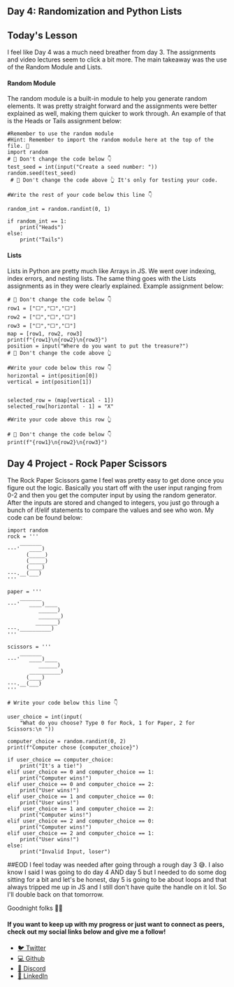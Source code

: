 ## Day 4: Randomization and Python Lists

## Today's Lesson
I feel like Day 4 was a much need breather from day 3. The assignments and video lectures seem to click a bit more. The main takeaway was the use of the Random Module and Lists. 
#### Random Module
The random module is a built-in module to help you generate random elements. It was pretty straight forward and the assignments were better explained as well, making them quicker to work through.
An example of that is the Heads or Tails assignment below:
```
#Remember to use the random module
#Hint: Remember to import the random module here at the top of the file. 🎲
import random
# 🚨 Don't change the code below 👇
test_seed = int(input("Create a seed number: "))
random.seed(test_seed)
 # 🚨 Don't change the code above 👆 It's only for testing your code.
	 
#Write the rest of your code below this line 👇

random_int = random.randint(0, 1)

if random_int == 1:
    print("Heads")
else:
    print("Tails")
```
#### Lists
Lists in Python are pretty much like Arrays in JS. We went over indexing, index errors, and nesting lists.
The same thing goes with the Lists assignments as in they were clearly explained. 
Example assignment below: 
```
# 🚨 Don't change the code below 👇
row1 = ["⬜️","⬜️","⬜️"]
row2 = ["⬜️","⬜️","⬜️"]
row3 = ["⬜️","⬜️","⬜️"]
map = [row1, row2, row3]
print(f"{row1}\n{row2}\n{row3}")
position = input("Where do you want to put the treasure?")
# 🚨 Don't change the code above 👆

#Write your code below this row 👇
horizontal = int(position[0])
vertical = int(position[1])


selected_row = (map[vertical - 1])
selected_row[horizontal - 1] = "X"

#Write your code above this row 👆

# 🚨 Don't change the code below 👇
print(f"{row1}\n{row2}\n{row3}")
```
## Day 4 Project - Rock Paper Scissors
The Rock Paper Scissors game I feel was pretty easy to get done once you figure out the logic. Basically you start off with the user input ranging from 0-2 and then you get the computer input by using the random generator. After the inputs are stored and changed to integers, you just go through a bunch of if/elif statements to compare the values and see who won. My code can be found below:
```
import random
rock = '''
    _______
---'   ____)
      (_____)
      (_____)
      (____)
---.__(___)
'''

paper = '''
    _______
---'   ____)____
          ______)
          _______)
         _______)
---.__________)
'''

scissors = '''
    _______
---'   ____)____
          ______)
       __________)
      (____)
---.__(___)
'''

# Write your code below this line 👇

user_choice = int(input(
    "What do you choose? Type 0 for Rock, 1 for Paper, 2 for Scissors:\n "))

computer_choice = random.randint(0, 2)
print(f"Computer chose {computer_choice}")

if user_choice == computer_choice:
    print("It's a tie!")
elif user_choice == 0 and computer_choice == 1:
    print("Computer wins!")
elif user_choice == 0 and computer_choice == 2:
    print("User wins!")
elif user_choice == 1 and computer_choice == 0:
    print("User wins!")
elif user_choice == 1 and computer_choice == 2:
    print("Computer wins!")
elif user_choice == 2 and computer_choice == 0:
    print("Computer wins!")
elif user_choice == 2 and computer_choice == 1:
    print("User wins!")
else:
    print("Invalid Input, loser")
```
##EOD
I feel today was needed after going through a rough day 3 😅. I also know I said I was going to do day 4 AND day 5 but I needed to do some dog sitting for a bit and let's be honest, day 5 is going to be about loops and that always tripped me up in JS and I still don't have quite the handle on it lol. So I'll double back on that tomorrow.

Goodnight folks ✌🏾

#### If you want to keep up with my progress or just want to connect as peers, check out my social links below and give me a follow!

<ul>
<li><a href="https://twitter.com/RingoMandingo93" target="_blank">🐦 Twitter</a></li>
<li><a href="https://github.com/kdleonard93" target="_blank">💻 Github</a></li>
<li><a href="https://discord.com/users/407639833146818570" target="_blank">👾 Discord</a></li>
<li><a href="https://www.linkedin.com/in/kyle-leonard93/" target="_blank">👔 LinkedIn</a></li>
</ul>